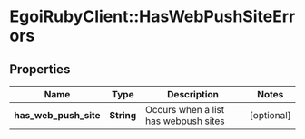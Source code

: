 # EgoiRubyClient::HasWebPushSiteErrors

## Properties
Name | Type | Description | Notes
------------ | ------------- | ------------- | -------------
**has_web_push_site** | **String** | Occurs when a list has webpush sites | [optional] 


